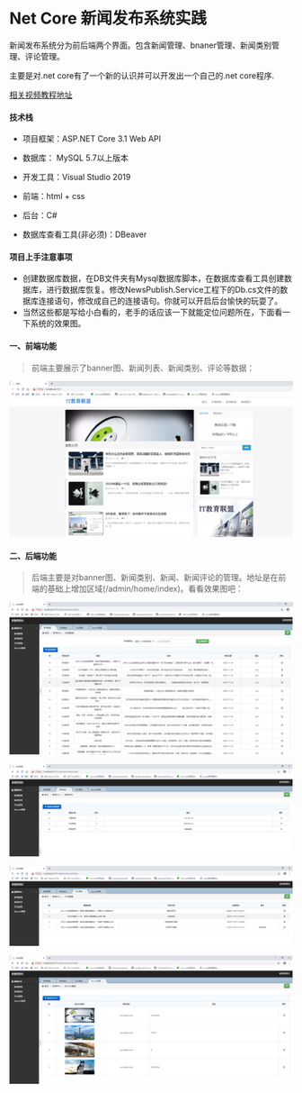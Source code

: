 # Net Core 新闻发布系统实践

新闻发布系统分为前后端两个界面。包含新闻管理、bnaner管理、新闻类别管理、评论管理。

主要是对.net core有了一个新的认识并可以开发出一个自己的.net core程序.

[相关视频教程地址](https://study.163.com/course/courseMain.htm?courseId=1005955006)

#### 技术栈

- 项目框架：ASP.NET Core 3.1 Web API

- 数据库： MySQL  5.7以上版本

- 开发工具：Visual Studio 2019

- 前端：html + css

- 后台：C#

- 数据库查看工具(非必须)：DBeaver

  

#### 项目上手注意事项
- 创建数据库数据，在DB文件夹有Mysql数据库脚本，在数据库查看工具创建数据库，进行数据库恢复。修改NewsPublish.Service工程下的Db.cs文件的数据库连接语句，修改成自己的连接语句。你就可以开启后台愉快的玩耍了。
- 当然这些都是写给小白看的，老手的话应该一下就能定位问题所在，下面看一下系统的效果图。

#### 一、前端功能

> 前端主要展示了banner图、新闻列表、新闻类别、评论等数据：

![前端.jpg](https://github.com/Nick-Hoper/NewsPublish/blob/main/ScreenShot/前端.jpg)



#### 二、后端功能

> 后端主要是对banner图、新闻类别、新闻、新闻评论的管理。地址是在前端的基础上增加区域(/admin/home/index)。看看效果图吧：

![新闻管理](https://github.com/Nick-Hoper/NewsPublish/blob/main/ScreenShot/新闻管理.png)

![新闻类别](https://github.com/Nick-Hoper/NewsPublish/blob/main/ScreenShot/新闻类别.png)





![新闻评论](https://github.com/Nick-Hoper/NewsPublish/blob/main/ScreenShot/新闻评论.png)



![banner管理](https://github.com/Nick-Hoper/NewsPublish/blob/main/ScreenShot/banner管理.png)



